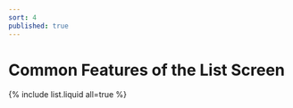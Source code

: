 ```yaml
---
sort: 4
published: true
---
```


# Common Features of the List Screen

{% include list.liquid all=true %}
